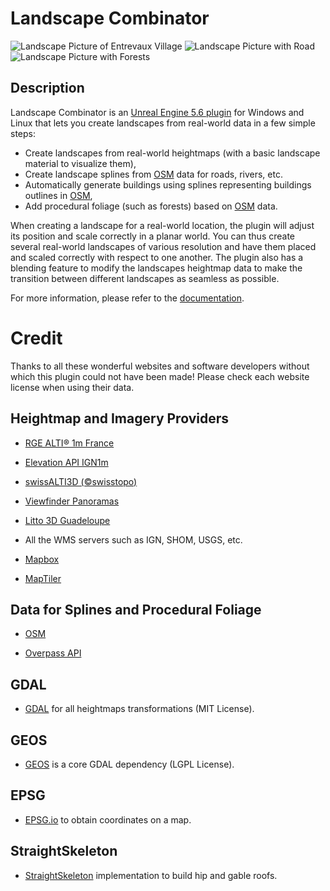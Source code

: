 # Landscape Combinator

![Landscape Picture of Entrevaux Village](Gallery/entrevaux.png?raw=true "Landscape Picture of Entrevaux Village")
![Landscape Picture with Road](Gallery/picture.png?raw=true "Landscape Picture with Road")
![Landscape Picture with Forests](Gallery/picture2.png?raw=true "Landscape Picture with Forests")

## Description

Landscape Combinator is an [Unreal Engine 5.6 plugin](https://www.fab.com/listings/1c53e98e-c39f-4812-9abf-04600410ab57)
for Windows and Linux that lets you create landscapes from real-world data in a few simple steps:

* Create landscapes from real-world heightmaps (with a basic landscape material to visualize them),
* Create landscape splines from [OSM](https://www.openstreetmap.org) data for roads, rivers, etc.
* Automatically generate buildings using splines representing buildings outlines in [OSM](https://www.openstreetmap.org),
* Add procedural foliage (such as forests) based on [OSM](https://www.openstreetmap.org) data.

When creating a landscape for a real-world location, the plugin will adjust its position and scale
correctly in a planar world. You can thus create several real-world landscapes of various resolution and
have them placed and scaled correctly with respect to one another. The plugin also has a blending feature
to modify the landscapes heightmap data to make the transition between different landscapes as
seamless as possible.

For more information, please refer to the [documentation](https://landscapecombinator.github.io/LandscapeCombinator/).

# Credit

Thanks to all these wonderful websites and software developers without which this plugin could not have been made!
Please check each website license when using their data.

Heightmap and Imagery Providers
-------------------------------

* [RGE ALTI® 1m France](https://geoservices.ign.fr/rgealti)

* [Elevation API IGN1m](https://elevationapi.com/)

* [swissALTI3D (©swisstopo)](https://www.swisstopo.admin.ch/en/geodata/height/alti3d.html)

* [Viewfinder Panoramas](http://viewfinderpanoramas.org/)

* [Litto 3D Guadeloupe](https://diffusion.shom.fr/litto3d-guad2016.html)

* All the WMS servers such as IGN, SHOM, USGS, etc.

* [Mapbox](https://www.mapbox.com/)

* [MapTiler](https://www.maptiler.com/)


Data for Splines and Procedural Foliage
---------------------------------------

* [OSM](https://www.openstreetmap.org)

* [Overpass API](https://overpass-api.de/)


GDAL
----

* [GDAL](https://gdal.org/) for all heightmaps transformations (MIT License).


GEOS
----

* [GEOS](https://libgeos.org/) is a core GDAL dependency (LGPL License).


EPSG
----

* [EPSG.io](https://epsg.io/map#srs=4326) to obtain coordinates on a map.


StraightSkeleton
----------------

* [StraightSkeleton](https://github.com/akashskypatel/StraightSkeleton) implementation to build hip and gable roofs.
